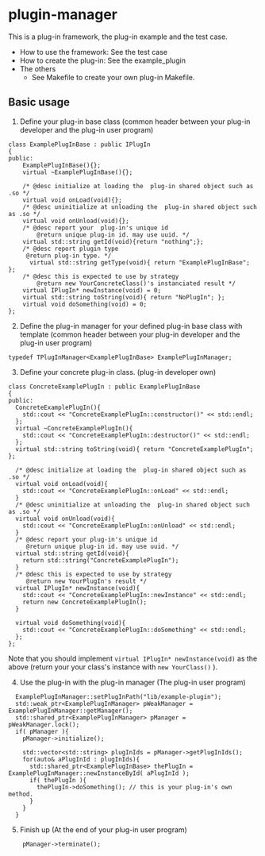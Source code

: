 # plugin-manager

This is a plug-in framework, the plug-in example and the test case.

* How to use the framework: See the test case
* How to create the plug-in: See the example_plugin
* The others
  * See Makefile to create your own plug-in Makefile.

## Basic usage

1. Define your plug-in base class (common header between your plug-in developer and the plug-in user program)

```
class ExamplePlugInBase : public IPlugIn
{
public:
    ExamplePlugInBase(){};
    virtual ~ExamplePlugInBase(){};

    /* @desc initialize at loading the  plug-in shared object such as .so */
    virtual void onLoad(void){};
    /* @desc uninitialize at unloading the  plug-in shared object such as .so */
    virtual void onUnload(void){};
    /* @desc report your  plug-in's unique id
        @return unique plug-in id. may use uuid. */
    virtual std::string getId(void){return "nothing";};
    /* @desc report plugin type
     @return plug-in type. */
      virtual std::string getType(void){ return "ExamplePlugInBase"; };
    /* @desc this is expected to use by strategy
        @return new YourConcreteClass()'s instanciated result */
    virtual IPlugIn* newInstance(void) = 0;
    virtual std::string toString(void){ return "NoPlugIn"; };
    virtual void doSomething(void) = 0;
};
```


2. Define the plug-in manager for your defined plug-in base class with template  (common header between your plug-in developer and the plug-in user program)

```
typedef TPlugInManager<ExamplePlugInBase> ExamplePlugInManager;
```


3. Define your concrete plug-in class. (plug-in developer own)

```
class ConcreteExamplePlugIn : public ExamplePlugInBase
{
public:
  ConcreteExamplePlugIn(){
    std::cout << "ConcreteExamplePlugIn::constructor()" << std::endl;
  };
  virtual ~ConcreteExamplePlugIn(){
    std::cout << "ConcreteExamplePlugIn::destructor()" << std::endl;
  };
  virtual std::string toString(void){ return "ConcreteExamplePlugIn"; };

  /* @desc initialize at loading the  plug-in shared object such as .so */
  virtual void onLoad(void){
    std::cout << "ConcreteExamplePlugIn::onLoad" << std::endl;
  }
  /* @desc uninitialize at unloading the  plug-in shared object such as .so */
  virtual void onUnload(void){
    std::cout << "ConcreteExamplePlugIn::onUnload" << std::endl;
  }
  /* @desc report your plug-in's unique id
     @return unique plug-in id. may use uuid. */
  virtual std::string getId(void){
    return std::string("ConcreteExamplePlugIn");
  }
  /* @desc this is expected to use by strategy
     @return new YourPlugIn's result */
  virtual IPlugIn* newInstance(void){
  	std::cout << "ConcreteExamplePlugIn::newInstance" << std::endl;
    return new ConcreteExamplePlugIn();
  }

  virtual void doSomething(void){
    std::cout << "ConcreteExamplePlugIn::doSomething" << std::endl;
  };
};
```

Note that you should implement ```virtual IPlugIn* newInstance(void)``` as the above (return your your class's instance with ```new YourClass()``` ).



4. Use the plug-in with the plug-in manager (The plug-in user program)

```
  ExamplePlugInManager::setPlugInPath("lib/example-plugin");
  std::weak_ptr<ExamplePlugInManager> pWeakManager = ExamplePlugInManager::getManager();
  std::shared_ptr<ExamplePlugInManager> pManager = pWeakManager.lock();
  if( pManager ){
    pManager->initialize();

    std::vector<std::string> plugInIds = pManager->getPlugInIds();
    for(auto& aPlugInId : plugInIds){
      std::shared_ptr<ExamplePlugInBase> thePlugIn = ExamplePlugInManager::newInstanceById( aPlugInId );
      if( thePlugIn ){
        thePlugIn->doSomething(); // this is your plug-in's own method.
      }
    }
  }
```


5. Finish up  (At the end of your plug-in user program)

```
    pManager->terminate();
```
